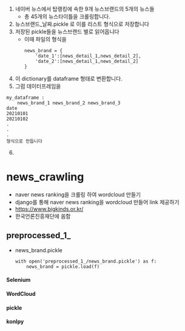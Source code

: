 1. 네이버 뉴스에서 탑랭킹에 속한 9개 뉴스브랜드의 5개의 뉴스들
    - 총 45개의 뉴스타이틀을 크롤링합니다.
2. 뉴스브랜드_날짜.pickle 로 이를 리스트 형식으로 저장합니다
3. 저장된 pickle들을 뉴스브랜드 별로 읽어옵니다
    - 이때 파일의 형식을
        ```
        news_brand = {
            'date_1':[news_detail_1,news_detail_2],
            'date_2':[news_detail_1,news_detail_2]
        }
        ```
4. 이 dictionary를 dataframe 형태로 변환합니다.
5. 그럼 데이터프레임을 

```
my_dataframe :
    news_brand_1 news_brand_2 news_brand_3
date
20210101
20210102
.
.
.
형식으로 만듭니다
```
6. 
    



# news_crawling

- naver news ranking을 크롤링 하여 wordcloud 만들기
- django를 통해 naver news ranking을 wordcloud 만들어 link 제공하기
- https://www.bigkinds.or.kr/
- 한국언론진흥재단에 쏨함

## preprocessed_1_
- news_brand.pickle
    ```
    with open('preprocessed_1_/news_brand.pickle') as f:
        news_brand = pickle.load(f)
    ```


#### Selenium

#### WordCloud

#### pickle

#### konlpy

